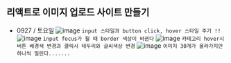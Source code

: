 ## 리액트로 이미지 업로드 사이트 만들기

* 0927 / 토요일
![image](https://user-images.githubusercontent.com/42020919/64473126-66bac700-d1a0-11e9-8820-0ee1035ad631.png)
``` input 스타일과 button click, hover 스타일 주기 !! ```
![image](https://user-images.githubusercontent.com/42020919/64475336-78aa6300-d1bc-11e9-83c4-bbebba0f9c41.png)
``` input focus가 될 때 border 색상이 바뀐다 ```
![image](https://user-images.githubusercontent.com/42020919/64475338-8d86f680-d1bc-11e9-9eeb-5505d6cca564.png)
``` 카테고리 hover시 버튼 배경색 변경과 클릭시 테두리와 글씨색상 변경 ```
![image](https://user-images.githubusercontent.com/42020919/64475346-c58e3980-d1bc-11e9-8bed-1ff86413c7fb.png)
``` 이미지 30개가 올라가지만 하나씩 밀린다....... ```
